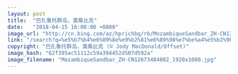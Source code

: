 ```yaml
---
layout: post
title:  "巴扎鲁托群岛，莫桑比克"
date:   "2018-04-15 16:00:00 +0800"
image_url: "http://cn.bing.com/az/hprichbg/rb/MozambiqueSandbar_ZH-CN12673484802_1920x1080.jpg"
link: "/search?q=%e5%b7%b4%e6%89%8e%e9%b2%81%e6%89%98%e7%be%a4%e5%b2%9b&form=hpcapt&mkt=zh-cn"
copyright: "巴扎鲁托群岛，莫桑比克 (© Jody MacDonald/Offset)"
image_hash: "62f395ac51112c59a394452d507d592a"
image_filename: "MozambiqueSandbar_ZH-CN12673484802_1920x1080.jpg"
---
```

